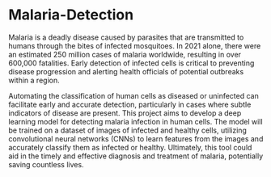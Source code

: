 # Malaria-Detection
Malaria is a deadly disease caused by parasites that are transmitted to humans through the bites of infected mosquitoes. In 2021 alone, there were an estimated 250 million cases of malaria worldwide, resulting in over 600,000 fatalities. Early detection of infected cells is critical to preventing disease progression and alerting health officials of potential outbreaks within a region.

Automating the classification of human cells as diseased or uninfected can facilitate early and accurate detection, particularly in cases where subtle indicators of disease are present. This project aims to develop a deep learning model for detecting malaria infection in human cells. The model will be trained on a dataset of images of infected and healthy cells, utilizing convolutional neural networks (CNNs) to learn features from the images and accurately classify them as infected or healthy. Ultimately, this tool could aid in the timely and effective diagnosis and treatment of malaria, potentially saving countless lives.
